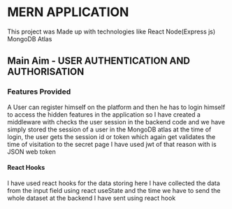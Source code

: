 # MERN APPLICATION

This project was Made up with technologies like React Node(Express js) MongoDB Atlas 

## Main Aim - USER AUTHENTICATION AND AUTHORISATION

### Features Provided
A User can register himself on the platform and then he has to login himself to access the hidden features in the application 
so I have created a middleware with checks the user session in the backend code and we have simply stored the session of a user in the MongoDB atlas
at the time of login, the user gets the session id or token which again get validates the time of visitation to the secret page 
I have used jwt of that reason with is JSON web token

#### React Hooks
I have used react hooks for the data storing here I have collected the data from the input field using react useState and 
the time we have to send the whole dataset at the backend I have sent using react hook
